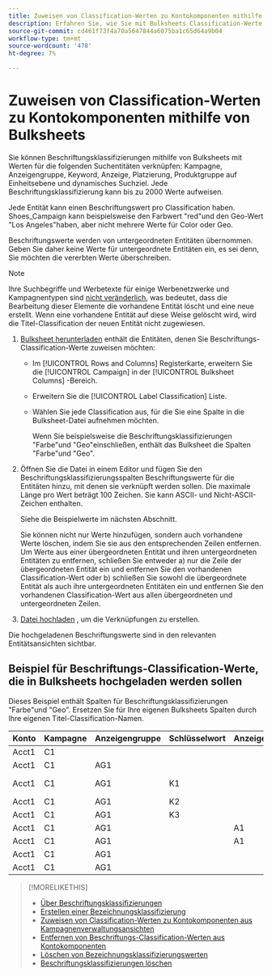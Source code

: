 ```yaml
---
title: Zuweisen von Classification-Werten zu Kontokomponenten mithilfe von Bulksheets
description: Erfahren Sie, wie Sie mit Bulksheets Classification-Werte zu Kontokomponenten zuweisen.
source-git-commit: cd461f73f4a70a5647844a6075ba1c65d64a9b04
workflow-type: tm+mt
source-wordcount: '478'
ht-degree: 7%

---
```


# Zuweisen von Classification-Werten zu Kontokomponenten mithilfe von Bulksheets

Sie können Beschriftungsklassifizierungen mithilfe von Bulksheets mit Werten für die folgenden Suchentitäten verknüpfen: Kampagne, Anzeigengruppe, Keyword, Anzeige, Platzierung, Produktgruppe auf Einheitsebene und dynamisches Suchziel. Jede Beschriftungsklassifizierung kann bis zu 2000 Werte aufweisen.

Jede Entität kann einen Beschriftungswert pro Classification haben. Shoes_Campaign kann beispielsweise den Farbwert &quot;red&quot;und den Geo-Wert &quot;Los Angeles&quot;haben, aber nicht mehrere Werte für Color oder Geo.

Beschriftungswerte werden von untergeordneten Entitäten übernommen. Geben Sie daher keine Werte für untergeordnete Entitäten ein, es sei denn, Sie möchten die vererbten Werte überschreiben.

>[!NOTE]
>
>Ihre Suchbegriffe und Werbetexte für einige Werbenetzwerke und Kampagnentypen sind [nicht veränderlich](/help/search-social-commerce/campaign-management/faqs-campaigns.md), was bedeutet, dass die Bearbeitung dieser Elemente die vorhandene Entität löscht und eine neue erstellt. Wenn eine vorhandene Entität auf diese Weise gelöscht wird, wird die Titel-Classification der neuen Entität nicht zugewiesen.

1. [Bulksheet herunterladen](/help/search-social-commerce/campaign-management/bulksheets/bulksheet-download.md) enthält die Entitäten, denen Sie Beschriftungs-Classification-Werte zuweisen möchten:

   * Im [!UICONTROL Rows and Columns] Registerkarte, erweitern Sie die [!UICONTROL Campaign] in der [!UICONTROL Bulksheet Columns] -Bereich.

   * Erweitern Sie die [!UICONTROL Label Classification] Liste.

   * Wählen Sie jede Classification aus, für die Sie eine Spalte in die Bulksheet-Datei aufnehmen möchten.

      Wenn Sie beispielsweise die Beschriftungsklassifizierungen &quot;Farbe&quot;und &quot;Geo&quot;einschließen, enthält das Bulksheet die Spalten &quot;Farbe&quot;und &quot;Geo&quot;.

1. Öffnen Sie die Datei in einem Editor und fügen Sie den Beschriftungsklassifizierungsspalten Beschriftungswerte für die Entitäten hinzu, mit denen sie verknüpft werden sollen. Die maximale Länge pro Wert beträgt 100 Zeichen. Sie kann ASCII- und Nicht-ASCII-Zeichen enthalten.

   Siehe die Beispielwerte im nächsten Abschnitt.

   Sie können nicht nur Werte hinzufügen, sondern auch vorhandene Werte löschen, indem Sie sie aus den entsprechenden Zeilen entfernen. Um Werte aus einer übergeordneten Entität und ihren untergeordneten Entitäten zu entfernen, schließen Sie entweder a) nur die Zeile der übergeordneten Entität ein und entfernen Sie den vorhandenen Classification-Wert oder b) schließen Sie sowohl die übergeordnete Entität als auch ihre untergeordneten Entitäten ein und entfernen Sie den vorhandenen Classification-Wert aus allen übergeordneten und untergeordneten Zeilen.

1. [Datei hochladen](/help/search-social-commerce/campaign-management/bulksheets/bulksheet-upload.md) , um die Verknüpfungen zu erstellen.

Die hochgeladenen Beschriftungswerte sind in den relevanten Entitätsansichten sichtbar.

## Beispiel für Beschriftungs-Classification-Werte, die in Bulksheets hochgeladen werden sollen

Dieses Beispiel enthält Spalten für Beschriftungsklassifizierungen &quot;Farbe&quot;und &quot;Geo&quot;. Ersetzen Sie für Ihre eigenen Bulksheets Spalten durch Ihre eigenen Titel-Classification-Namen.

| Konto | Kampagne | Anzeigengruppe | Schlüsselwort | Anzeige | Platzierung | Bezeichnungen | Farbe | Geo |
|---|---|---|---|---|---|---|---|---|
| Acct1 | C1 |  |  |  |  |  | Grün |  |
| Acct1 | C1 | AG1 |  |  |  |  |  |  |
| Acct1 | C1 | AG1 | K1 |  |  |  |  | Vereinigtes Königreich |
| Acct1 | C1 | AG1 | K2 |  |  |  | Rot | AU |
| Acct1 | C1 | AG1 | K3 |  |  |  | Blau | DE |
| Acct1 | C1 | AG1 |  | A1 |  |  |  |  |
| Acct1 | C1 | AG1 |  | A1 |  |  | Rot |  |
| Acct1 | C1 | AG1 |  |  | P1 |  | Rot | AU |
| Acct1 | C1 | AG1 |  |  | P2 |  | Blau | DE |

>[!MORELIKETHIS]
>
>* [Über Beschriftungsklassifizierungen](classification-about.md)
>* [Erstellen einer Bezeichnungsklassifizierung](classification-create.md)
>* [Zuweisen von Classification-Werten zu Kontokomponenten aus Kampagnenverwaltungsansichten](classification-values-assign-campaign-management.md)
>* [Entfernen von Beschriftungs-Classification-Werten aus Kontokomponenten](classification-values-remove.md)
>* [Löschen von Bezeichnungsklassifizierungswerten](classification-values-delete.md)
>* [Beschriftungsklassifizierungen löschen](classification-delete.md)

